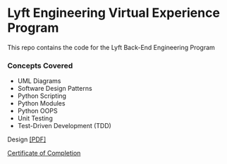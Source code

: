 # Lyft Engineering Virtual Experience Program
This repo contains the code for the Lyft Back-End Engineering Program

### Concepts Covered

- UML Diagrams
- Software Design Patterns
- Python Scripting
- Python Modules
- Python OOPS
- Unit Testing
- Test-Driven Development (TDD)

Design [[PDF]](https://github.com/iamv1n/lyft-virtual-ex/blob/main/design/Lyft_SoftwareDesign_forage.pdf)

[Certificate of Completion](https://github.com/iamv1n/lyft-virtual-ex/blob/main/certificate_lyft_forage-1.png)
